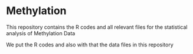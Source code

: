 # Methylation
This repository contains the R codes and all relevant files for the statistical analysis of Methylation Data

We put the R codes and also with that the data files in this repository

